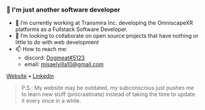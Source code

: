 ### 🦉 I'm just another software developer

<!--
**misaelvillaverde/misaelvillaverde** is a ✨ _special_ ✨ repository because its `README.md` (this file) appears on your GitHub profile.

Here are some ideas to get you started:

- 🔭 I’m currently working on ...
- 🌱 I’m currently learning ...
- 👯 I’m looking to collaborate on ...
- 🤔 I’m looking for help with ...
- 💬 Ask me about ...
- 📫 How to reach me: ...
- 😄 Pronouns: ...
- ⚡ Fun fact: ...
-->

- 💼 I’m currently working at Transmira Inc. developing the OmniscapeXR platforms as a Fullstack Software Developer.
- 🤝 I’m looking to collaborate on open source projects that have nothing or little to do with web development
- 📫 How to reach me: 
  - discord: [Dogmeat#5123](https://discord.com/users/882024675968950353)
  - email: [misaelvilla10@gmail.com](mailto:misaelvilla10@gmail.com)

[Website](https://misaelvillaverde.com) • [Linkedin](https://www.linkedin.com/in/misael-villaverde/)

> P.S.: My website may be outdated, my subconscious just pushes me to learn new stuff (procrastinate) instead of taking the time to update it every once in a while.
